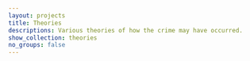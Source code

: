```yaml
---
layout: projects
title: Theories
descriptions: Various theories of how the crime may have occurred.
show_collection: theories
no_groups: false
---
```

